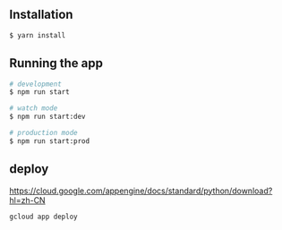 ## Installation

```bash
$ yarn install
```

## Running the app

```bash
# development
$ npm run start

# watch mode
$ npm run start:dev

# production mode
$ npm run start:prod
```

## deploy
https://cloud.google.com/appengine/docs/standard/python/download?hl=zh-CN
```
gcloud app deploy
```
